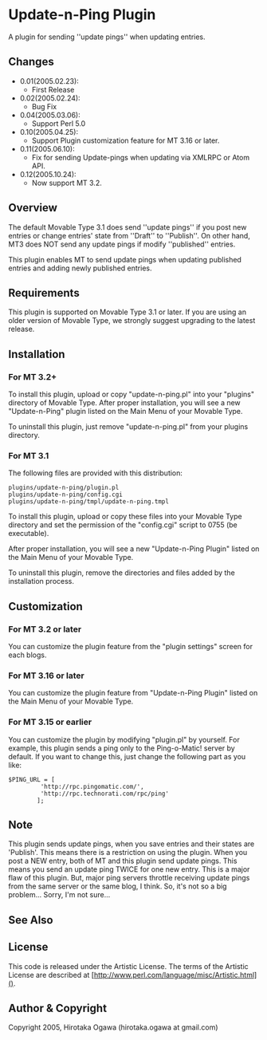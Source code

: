 # Update-n-Ping Plugin

A plugin for sending ''update pings'' when updating entries.

## Changes

 * 0.01(2005.02.23):
   * First Release
 * 0.02(2005.02.24):
   * Bug Fix
 * 0.04(2005.03.06):
   * Support Perl 5.0
 * 0.10(2005.04.25):
   * Support Plugin customization feature for MT 3.16 or later.
 * 0.11(2005.06.10):
   * Fix for sending Update-pings when updating via XMLRPC or Atom API.
 * 0.12(2005.10.24):
   * Now support MT 3.2.

## Overview

The default Movable Type 3.1 does send ''update pings'' if you post new entries or change entries' state from ''Draft'' to ''Publish''.  On other hand, MT3 does NOT send any update pings if modify ''published'' entries.

This plugin enables MT to send update pings when updating published entries and adding newly published entries.

## Requirements

This plugin is supported on Movable Type 3.1 or later.  If you are using an older version of Movable Type, we strongly suggest upgrading to the latest release.

## Installation

### For MT 3.2+

To install this plugin, upload or copy "update-n-ping.pl" into your "plugins" directory of Movable Type.  After proper installation, you will see a new "Update-n-Ping" plugin listed on the Main Menu of your Movable Type.

To uninstall this plugin, just remove "update-n-ping.pl" from your plugins directory.

### For MT 3.1

The following files are provided with this distribution:

    plugins/update-n-ping/plugin.pl
    plugins/update-n-ping/config.cgi
    plugins/update-n-ping/tmpl/update-n-ping.tmpl

To install this plugin, upload or copy these files into your Movable Type directory and set the permission of the "config.cgi" script to 0755 (be executable).

After proper installation, you will see a new "Update-n-Ping Plugin" listed on the Main Menu of your Movable Type.

To uninstall this plugin, remove the directories and files added by the installation process.

## Customization

### For MT 3.2 or later

You can customize the plugin feature from the "plugin settings" screen for each blogs.

### For MT 3.16 or later

You can customize the plugin feature from "Update-n-Ping Plugin" listed on the Main Menu of your Movable Type.

### For MT 3.15 or earlier

You can customize the plugin by modifying "plugin.pl" by yourself.  For example, this plugin sends a ping only to the Ping-o-Matic! server by default.  If you want to change this, just change the following part as you like:

    $PING_URL = [
             'http://rpc.pingomatic.com/',
             'http://rpc.technorati.com/rpc/ping'
            ];

## Note

This plugin sends update pings, when you save entries and their states are 'Publish'.  This means there is a restriction on using the plugin. When you post a NEW entry, both of MT and this plugin send update pings.  This means you send an update ping TWICE for one new entry.  This is a major flaw of this plugin.  But, major ping servers throttle receiving update pings from the same server or the same blog, I think.  So, it's not so a big problem... Sorry, I'm not sure...

## See Also

## License

This code is released under the Artistic License. The terms of the Artistic License are described at [http://www.perl.com/language/misc/Artistic.html]().

## Author & Copyright

Copyright 2005, Hirotaka Ogawa (hirotaka.ogawa at gmail.com)
